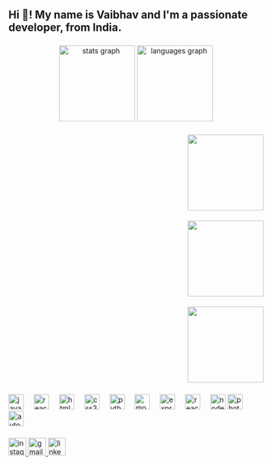 <h2 align="left">Hi 👋! My name is Vaibhav and I'm a passionate developer, from India.</h2>

###

<div align="center">
  <img src="https://github-readme-stats.vercel.app/api?username=vaibhavpatil2734&hide_title=false&hide_rank=false&show_icons=true&include_all_commits=true&count_private=true&disable_animations=false&theme=dracula&locale=en&hide_border=false" height="150" alt="stats graph"  />
  <img src="https://github-readme-stats.vercel.app/api/top-langs?username=vaibhavpatil2734&locale=en&hide_title=false&layout=compact&card_width=320&langs_count=5&theme=dracula&hide_border=false" height="150" alt="languages graph"  />
</div>

###
<div style="display: block; margin-bottom: 20px; text-align: right;">
    <img height="150" src="https://media.giphy.com/media/oMLJaPmbUnoC4/giphy.gif?cid=790b7611gz0svsa2ehlkt1xaejz4akie0ll0yojq8qx8ol4s&ep=v1_gifs_search&rid=giphy.gif&ct=g" />
</div>

<div style="display: block; margin-bottom: 20px; text-align: right;">
    <img height="150" src="https://media.giphy.com/media/oMLJaPmbUnoC4/giphy.gif?cid=790b7611gz0svsa2ehlkt1xaejz4akie0ll0yojq8qx8ol4s&ep=v1_gifs_search&rid=giphy.gif&ct=g" />
</div>

<div style="display: block; text-align: right;">
    <img height="150" src="https://media.giphy.com/media/oMLJaPmbUnoC4/giphy.gif?cid=790b7611gz0svsa2ehlkt1xaejz4akie0ll0yojq8qx8ol4s&ep=v1_gifs_search&rid=giphy.gif&ct=g" />
</div>


###

<div align="left">
  <img src="https://cdn.jsdelivr.net/gh/devicons/devicon/icons/javascript/javascript-original.svg" height="30" alt="javascript logo"  />
  <img width="12" />
  <img src="https://cdn.jsdelivr.net/gh/devicons/devicon/icons/react/react-original.svg" height="30" alt="react logo"  />
  <img width="12" />
  <img src="https://cdn.jsdelivr.net/gh/devicons/devicon/icons/html5/html5-original.svg" height="30" alt="html5 logo"  />
  <img width="12" />
  <img src="https://cdn.jsdelivr.net/gh/devicons/devicon/icons/css3/css3-original.svg" height="30" alt="css3 logo"  />
  <img width="12" />
  <img src="https://cdn.jsdelivr.net/gh/devicons/devicon/icons/python/python-original.svg" height="30" alt="python logo"  />
  <img width="12" />
  <img src="https://cdn.jsdelivr.net/gh/devicons/devicon/icons/mongodb/mongodb-original.svg" height="30" alt="mongodb logo" />
  <img width="12" />
  <img src="https://cdn.jsdelivr.net/gh/devicons/devicon/icons/express/express-original.svg" height="30" alt="express logo" />
  <img width="12" />
  <img src="https://cdn.jsdelivr.net/gh/devicons/devicon/icons/react/react-original.svg" height="30" alt="react logo" />
  <img width="12" />
  <img src="https://cdn.jsdelivr.net/gh/devicons/devicon/icons/nodejs/nodejs-original.svg" height="30" alt="nodejs logo" />
  <img src="https://imgs.search.brave.com/YF5Dj8ub1hS7U9mX5FfGpuq-y0tOu8lBD0DRNI8MEI0/rs:fit:860:0:0:0/g:ce/aHR0cHM6Ly9sb2dv/ZG93bmxvYWQub3Jn/L3dwLWNvbnRlbnQv/dXBsb2Fkcy8yMDE5/LzEwL2Fkb2JlLXBo/b3Rvc2hvcC1sb2dv/LTAucG5n" height="30" alt="photoshop logo" />
  <img width="12" />
   <img src="https://imgs.search.brave.com/VmYWI7AY3qQHUWplwjrXdA-ty95jUSpIXCW6wlc_CZ4/rs:fit:860:0:0:0/g:ce/aHR0cHM6Ly9zdHls/ZXMucmVkZGl0bWVk/aWEuY29tL3Q1XzJy/b2RsL3N0eWxlcy9j/b21tdW5pdHlJY29u/X3BqMmY4M3RvZWNp/NzEucG5n" height="30" alt="autohotkey logo" />
</div>

###

<div align="left">
  <a href="https://www.instagram.com/vaibhavpatil_2734?igsh=eGY4M2NxdnVmanBh">
    <img src="https://img.shields.io/static/v1?message=Instagram&logo=instagram&label=&color=E4405F&logoColor=white&labelColor=&style=for-the-badge" height="35" alt="instagram logo" />
  </a>
  <a href="mailto:vaibhavpatil.2734@gmail.com">
    <img src="https://img.shields.io/static/v1?message=Gmail&logo=gmail&label=&color=D14836&logoColor=white&labelColor=&style=for-the-badge" height="35" alt="gmail logo" />
  </a>
  <a href="https://www.linkedin.com/in/vaibhav-patil-773987322?utm_source=share&utm_campaign=share_via&utm_content=profile&utm_medium=android_app">
    <img src="https://img.shields.io/static/v1?message=LinkedIn&logo=linkedin&label=&color=0077B5&logoColor=white&labelColor=&style=for-the-badge" height="35" alt="linkedin logo" />
  </a>
</div>


###
